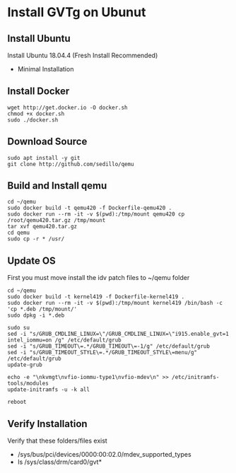 # Install GVTg on Ubunut
  
## Install Ubuntu
Install Ubuntu 18.04.4 (Fresh Install Recommended)
* Minimal Installation

## Install Docker
```
wget http://get.docker.io -O docker.sh
chmod +x docker.sh
sudo ./docker.sh
```

## Download Source
```
sudo apt install -y git
git clone http://github.com/sedillo/qemu
```

## Build and Install qemu
```
cd ~/qemu
sudo docker build -t qemu420 -f Dockerfile-qemu420 .
sudo docker run --rm -it -v $(pwd):/tmp/mount qemu420 cp /root/qemu420.tar.gz /tmp/mount
tar xvf qemu420.tar.gz
cd qemu
sudo cp -r * /usr/
```

## Update OS

First you must move install the idv patch files to ~/qemu folder

```
cd ~/qemu 
sudo docker build -t kernel419 -f Dockerfile-kernel419 .
sudo docker run --rm -it -v $(pwd):/tmp/mount kernel419 /bin/bash -c 'cp *.deb /tmp/mount/'
sudo dpkg -i *.deb

sudo su
sed -i "s/GRUB_CMDLINE_LINUX=\"/GRUB_CMDLINE_LINUX=\"i915.enable_gvt=1 intel_iommu=on /g" /etc/default/grub
sed -i "s/GRUB_TIMEOUT\=.*/GRUB_TIMEOUT\=-1/g" /etc/default/grub
sed -i "s/GRUB_TIMEOUT_STYLE\=.*/GRUB_TIMEOUT_STYLE\=menu/g" /etc/default/grub
update-grub

echo -e "\nkvmgt\nvfio-iommu-type1\nvfio-mdev\n" >> /etc/initramfs-tools/modules
update-initramfs -u -k all

reboot
```

## Verify Installation
Verify that these folders/files exist
* /sys/bus/pci/devices/0000:00:02.0/mdev_supported_types
* ls /sys/class/drm/card0/gvt*
